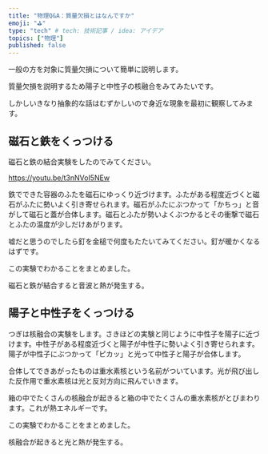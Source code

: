 ```yaml
---
title: "物理Q&A：質量欠損とはなんですか"
emoji: "⛳"
type: "tech" # tech: 技術記事 / idea: アイデア
topics: ["物理"]
published: false
---
```

一般の方を対象に質量欠損について簡単に説明します。

質量欠損を説明するため陽子と中性子の核融合をみてみたいです。

しかしいきなり抽象的な話はむずかしいので身近な現象を最初に観察してみます。

## 磁石と鉄をくっつける

磁石と鉄の結合実験をしたのでみてください。

https://youtu.be/t3nNVoI5NEw

鉄でできた容器のふたを磁石にゆっくり近づけます。ふたがある程度近づくと磁石がふたに勢いよく引き寄せられます。磁石がふたにぶつかって「かちっ」と音がして磁石と蓋が合体します。磁石とふたが勢いよくぶつかるとその衝撃で磁石とふたの温度が少しだけあがります。

嘘だと思うのでしたら釘を金槌で何度もたたいてみてください。釘が暖かくなるはずです。

この実験でわかることをまとめました。

磁石と鉄が結合すると音波と熱が発生する。

## 陽子と中性子をくっつける

つぎは核融合の実験をします。さきほどの実験と同じように中性子を陽子に近づけます。中性子がある程度近づくと陽子が中性子に勢いよく引き寄せられます。陽子が中性子にぶつかって「ピカッ」と光って中性子と陽子が合体します。

合体してできあがったものは重水素核という名前がついています。光が飛び出した反作用で重水素核は光と反対方向に飛んでいきます。

箱の中でたくさんの核融合が起きると箱の中でたくさんの重水素核がとびまわります。これが熱エネルギーです。

この実験でわかることをまとめました。

核融合が起きると光と熱が発生する。

